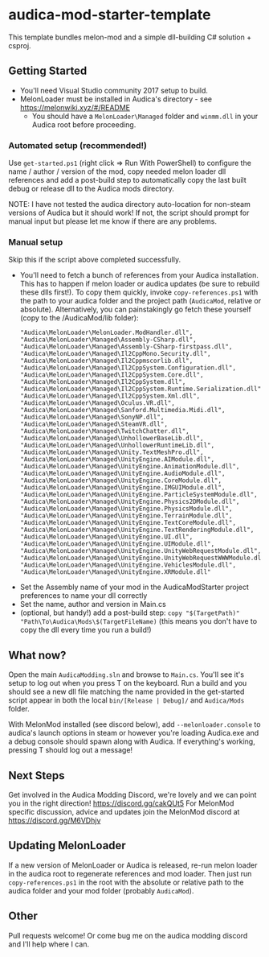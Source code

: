 # audica-mod-starter-template

This template bundles melon-mod and a simple dll-building C# solution + csproj.

## Getting Started

* You'll need Visual Studio community 2017 setup to build.
* MelonLoader must be installed in Audica's directory - see https://melonwiki.xyz/#/README
    * You should have a `MelonLoader\Managed` folder and `winmm.dll` in your Audica root before proceeding.

### Automated setup (recommended!)
Use `get-started.ps1` (right click => Run With PowerShell) to configure the name / author / version of the mod, copy needed melon loader dll references and add a post-build step to automatically copy the last built debug or release dll to the Audica mods directory.

NOTE: I have not tested the audica directory auto-location for non-steam versions of Audica but it should work! If not, the script should prompt for manual input but please let me know if there are any problems.

### Manual setup

Skip this if the script above completed successfully.

* You'll need to fetch a bunch of references from your Audica installation. This has to happen if melon loader or audica updates (be sure to rebuild these dlls first!). To copy them quickly, invoke `copy-references.ps1` with the path to your audica folder and the project path (`AudicaMod`, relative or absolute). Alternatively, you can painstakingly go fetch these yourself (copy to the /AudicaMod/lib folder):
    ```
    "Audica\MelonLoader\MelonLoader.ModHandler.dll",
    "Audica\MelonLoader\Managed\Assembly-CSharp.dll", 
    "Audica\MelonLoader\Managed\Assembly-CSharp-firstpass.dll", 
    "Audica\MelonLoader\Managed\Il2CppMono.Security.dll", 
    "Audica\MelonLoader\Managed\Il2Cppmscorlib.dll", 
    "Audica\MelonLoader\Managed\Il2CppSystem.Configuration.dll", 
    "Audica\MelonLoader\Managed\Il2CppSystem.Core.dll", 
    "Audica\MelonLoader\Managed\Il2CppSystem.dll", 
    "Audica\MelonLoader\Managed\Il2CppSystem.Runtime.Serialization.dll", 
    "Audica\MelonLoader\Managed\Il2CppSystem.Xml.dll", 
    "Audica\MelonLoader\Managed\Oculus.VR.dll", 
    "Audica\MelonLoader\Managed\Sanford.Multimedia.Midi.dll", 
    "Audica\MelonLoader\Managed\SonyNP.dll", 
    "Audica\MelonLoader\Managed\SteamVR.dll", 
    "Audica\MelonLoader\Managed\TwitchChatter.dll", 
    "Audica\MelonLoader\Managed\UnhollowerBaseLib.dll", 
    "Audica\MelonLoader\Managed\UnhollowerRuntimeLib.dll", 
    "Audica\MelonLoader\Managed\Unity.TextMeshPro.dll", 
    "Audica\MelonLoader\Managed\UnityEngine.AIModule.dll", 
    "Audica\MelonLoader\Managed\UnityEngine.AnimationModule.dll", 
    "Audica\MelonLoader\Managed\UnityEngine.AudioModule.dll", 
    "Audica\MelonLoader\Managed\UnityEngine.CoreModule.dll", 
    "Audica\MelonLoader\Managed\UnityEngine.IMGUIModule.dll", 
    "Audica\MelonLoader\Managed\UnityEngine.ParticleSystemModule.dll", 
    "Audica\MelonLoader\Managed\UnityEngine.Physics2DModule.dll", 
    "Audica\MelonLoader\Managed\UnityEngine.PhysicsModule.dll", 
    "Audica\MelonLoader\Managed\UnityEngine.TerrainModule.dll", 
    "Audica\MelonLoader\Managed\UnityEngine.TextCoreModule.dll", 
    "Audica\MelonLoader\Managed\UnityEngine.TextRenderingModule.dll", 
    "Audica\MelonLoader\Managed\UnityEngine.UI.dll", 
    "Audica\MelonLoader\Managed\UnityEngine.UIModule.dll", 
    "Audica\MelonLoader\Managed\UnityEngine.UnityWebRequestModule.dll", 
    "Audica\MelonLoader\Managed\UnityEngine.UnityWebRequestWWWModule.dll", 
    "Audica\MelonLoader\Managed\UnityEngine.VehiclesModule.dll", 
    "Audica\MelonLoader\Managed\UnityEngine.XRModule.dll"
    ```
* Set the Assembly name of your mod in the AudicaModStarter project preferences to name your dll correctly
* Set the name, author and version in Main.cs
* (optional, but handy!) add a post-build step: `copy "$(TargetPath)" "Path\To\Audica\Mods\$(TargetFileName)` (this means you don't have to copy the dll every time you run a build!)

## What now?

Open the main `AudicaModding.sln` and browse to `Main.cs`. You'll see it's setup to log out when you press T on the keyboard. 
Run a build and you should see a new dll file matching the name provided in the get-started script appear in both the local `bin/[Release | Debug]/` and `Audica/Mods` folder.

With MelonMod installed (see discord below), add `--melonloader.console` to audica's launch options in steam or however you're loading Audica.exe and a debug console should spawn along with Audica. If everything's working, pressing T should log out a message!

## Next Steps

Get involved in the Audica Modding Discord, we're lovely and we can point you in the right direction! https://discord.gg/cakQUt5
For MelonMod specific discussion, advice and updates join the MelonMod discord at https://discord.gg/M6VDhjv

## Updating MelonLoader 

If a new version of MelonLoader or Audica is released, re-run melon loader in the audica root to regenerate references and mod loader. Then just run `copy-references.ps1` in the root with the absolute or relative path to the audica folder and your mod folder (probably `AudicaMod`).

## Other

Pull requests welcome! Or come bug me on the audica modding discord and I'll help where I can.